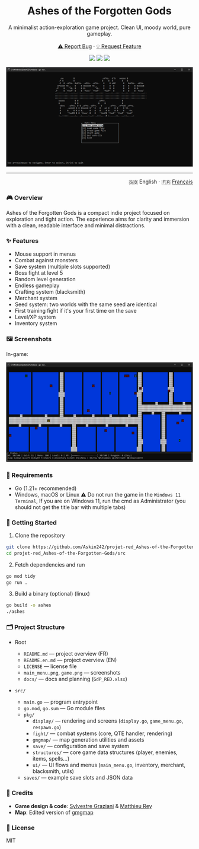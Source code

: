 <div align="center">
  <h1 align="center">Ashes of the Forgotten Gods</h1>
  <p align="center">
    A minimalist action-exploration game project. Clean UI, moody world, pure gameplay.
    <br />
    <br />
    <a href="https://github.com/Askin242/projet-red_Ashes-of-the-Forgotten-Gods/issues">⚠️ Report Bug</a>
    ·
    <a href="https://github.com/Askin242/projet-red_Ashes-of-the-Forgotten-Gods/issues">💡 Request Feature</a>
  </p>
  <p align="center">
    <img src="https://img.shields.io/badge/language-Go-00ADD8?style=for-the-badge&labelColor=000000" />
    <img src="https://img.shields.io/badge/platform-Windows%20%7C%20macOS%20%7C%20Linux-6E56CF?style=for-the-badge&labelColor=000000" />
    <img src="https://img.shields.io/badge/status-Work%20in%20Progress-f97316?style=for-the-badge&labelColor=000000" />
  </p>
  <p align="center">
    <img src="./main_menu.png" alt="Main Menu" />
  </p>
</div>

---

<p align="right">
  🇬🇧 English · 🇫🇷 <a href="./README.md">Français</a>
</p>

### 🎮 Overview

Ashes of the Forgotten Gods is a compact indie project focused on exploration and tight action. The experience aims for clarity and immersion with a clean, readable interface and minimal distractions.

### ✨ Features

- Mouse support in menus
- Combat against monsters
- Save system (multiple slots supported)
- Boss fight at level 5
- Random level generation
- Endless gameplay
- Crafting system (blacksmith)
- Merchant system
- Seed system: two worlds with the same seed are identical
- First training fight if it's your first time on the save
- Level/XP system
- Inventory system

### 🖼️ Screenshots

In-game:

![In Game](./game.png)

### 🧰 Requirements

- Go (1.21+ recommended)
- Windows, macOS or Linux
⚠️ Do not run the game in the `Windows 11 Terminal`, If you are on Windows 11, run the cmd as Administrator (you should not get the title bar with multiple tabs)

### 🚀 Getting Started

1) Clone the repository

```bash
git clone https://github.com/Askin242/projet-red_Ashes-of-the-Forgotten-Gods.git
cd projet-red_Ashes-of-the-Forgotten-Gods/src
```

2) Fetch dependencies and run

```bash
go mod tidy
go run .
```

3) Build a binary (optional) (linux)

```bash
go build -o ashes
./ashes
```

### 🗂️ Project Structure 

- Root
  - `README.md` — project overview (FR)
  - `README.en.md` — project overview (EN)
  - `LICENSE` — license file
  - `main_menu.png`, `game.png` — screenshots
  - `docs/` — docs and planning (`GdP_RED.xlsx`)

- `src/`
  - `main.go` — program entrypoint
  - `go.mod`, `go.sum` — Go module files
  - `pkg/`
    - `display/` — rendering and screens (`display.go`, `game_menu.go`, `respawn.go`)
    - `fight/` — combat systems (core, QTE handler, rendering)
    - `gmgmap/` — map generation utilities and assets 
    - `save/` — configuration and save system
    - `structures/` — core game data structures (player, enemies, items, spells…)
    - `ui/` — UI flows and menus (`main_menu.go`, inventory, merchant, blacksmith, utils)
  - `saves/` — example save slots and JSON data

### 🙌 Credits

- **Game design & code**: [Sylvestre Graziani](https://github.com/Askin242) & [Matthieu Rey](https://github.com/MathCat975)
- **Map**: Edited version of  [gmgmap](https://github.com/cxong/gomapgen)

### 📜 License

MIT


